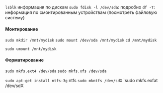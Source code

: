`lsblk` информация по дискам
`sudo fdisk -l /dev/sda`: подробно
`df -T`: информация по смонтированным устройствам (посмотреть файловую систему)

#### Монтирование
`sudo mkdir /mnt/mydisk`
`sudo mount /dev/sda /mnt/mydisk`
`cd /mnt/mydisk`

`sudo umount /mnt/mydisk`

#### Форматирование

 
`sudo mkfs.ext4 /dev/sda`
`sudo mkfs.xfs /dev/sda`

`sudo apt-get install ntfs-3g` ntfs
`sudo mkntfs /dev/sdX`
`sudo mkfs.exfat /dev/sdX




